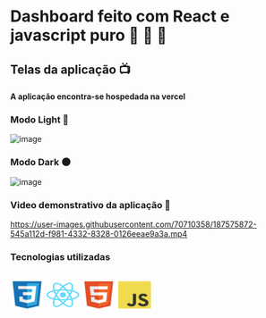 # Dashboard feito com React e javascript puro :rocket: :rocket: :tada:



## Telas da aplicação 📺
#### A aplicação encontra-se hospedada na vercel


### Modo Light :crescent_moon:
![image](https://user-images.githubusercontent.com/70710358/187575042-32aebc7b-6354-4303-b06e-b9dbdfdc1d2e.png)

### Modo Dark :new_moon:
![image](https://user-images.githubusercontent.com/70710358/187575152-25f42bb3-6318-463e-b5d3-85ddd87c70ca.png)

### Video demonstrativo da aplicação :rocket:



https://user-images.githubusercontent.com/70710358/187575872-545a112d-f981-4332-8328-0126eeae9a3a.mp4


 ### Tecnologias utilizadas
  <div style="display: inline_block"><br>
    <img align="center" alt="Bruno-CSS3" height="50" width="60" src="https://raw.githubusercontent.com/devicons/devicon/master/icons/css3/css3-original.svg">
    <img align="center" alt="Bruno-REACT" height="50" width="60"  src="https://raw.githubusercontent.com/devicons/devicon/master/icons/react/react-original.svg">
    <img align="center" alt="Bruno-HTML" height="50" width="60"  src="https://raw.githubusercontent.com/devicons/devicon/master/icons/html5/html5-original.svg">
        <img align="center" alt="Bruno-Javascript" height="50" width="60"  src="https://raw.githubusercontent.com/devicons/devicon/master/icons/javascript/javascript-original.svg">
  </div>
